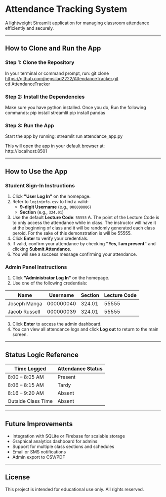 # Attendance Tracking System

A lightweight Streamlit application for managing classroom attendance efficiently and securely.

---

## How to Clone and Run the App

### Step 1: Clone the Repository
In your terminal or command prompt, run:
git clone https://github.com/pepsilad2222/AttendanceTracker.git  
cd AttendanceTracker

### Step 2: Install the Dependencies
Make sure you have python installed. Once you do,
Run the following commands:
pip install streamlit
pip install pandas

### Step 3: Run the App
Start the app by running:
streamlit run attendance_app.py

This will open the app in your default browser at:  
http://localhost:8501

---

## How to Use the App

###  Student Sign-In Instructions

1. Click **"User Log In"** on the homepage.
2. Refer to `logininfo.csv` to find a valid:
   - **9-digit Username** (e.g., `000000006`)
   - **Section** (e.g., `324.01`)
3. Use the default **Lecture Code**: `55555`
     A. The point of the Lecture Code is to only access the attendance while in class. The instructor will have it at the beginning of class and it will be randomly generated each class peroid. For the sake of this demonstration is will be 55555.
5. Click **Enter** to verify your credentials.
6. If valid, confirm your attendance by checking **"Yes, I am present"** and clicking **Submit Attendance**.
7. You will see a success message confirming your attendance.

### Admin Panel Instructions

1. Click **"Administrator Log In"** on the homepage.
2. Use one of the following credentials:

| Name          | Username    | Section  | Lecture Code |
|---------------|-------------|----------|---------------|
| Joseph Manga  | 000000040   | 324.01   | 55555         |
| Jacob Russell | 000000039   | 324.01   | 55555         |

3. Click **Enter** to access the admin dashboard.
4. You can view all attendance logs and click **Log out** to return to the main screen.

---

## Status Logic Reference

| Time Logged        | Attendance Status |
|--------------------|-------------------|
| 8:00 – 8:05 AM     | Present           |
| 8:06 – 8:15 AM     | Tardy             |
| 8:16 – 9:20 AM     | Absent            |
| Outside Class Time | Absent            |

---

## Future Improvements

- Integration with SQLite or Firebase for scalable storage
- Graphical analytics dashboard for admins
- Support for multiple class sections and schedules
- Email or SMS notifications
- Admin export to CSV/PDF

---

## License

This project is intended for educational use only. All rights reserved.

